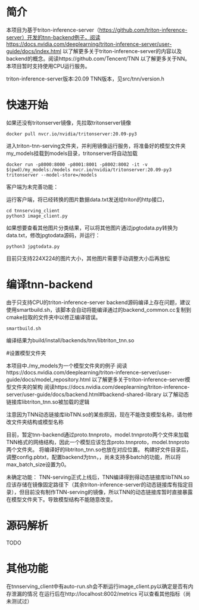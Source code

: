 # 简介

本项目为基于triton-inference-server（https://github.com/triton-inference-server）开发的tnn-backend例子，阅读https://docs.nvidia.com/deeplearning/triton-inference-server/user-guide/docs/index.html 以了解更多关于triton-inference-server的内容以及backend的概念。阅读https://github.com/Tencent/TNN 以了解更多关于NN。本项目暂时支持使用CPU运行服务。

triton-inference-server版本:20.09
TNN版本，见src/tnn/version.h

# 快速开始

如果还没有tritonserver镜像，先拉取tritonserver镜像
```
docker pull nvcr.io/nvidia/tritonserver:20.09-py3
```

进入triton-tnn-serving文件夹，并利用镜像运行服务，将准备好的模型文件夹my_models挂载到models目录，tritonserver将自动加载
```
docker run -p8000:8000 -p8001:8001 -p8002:8002 -it -v $(pwd)/my_models:/models nvcr.io/nvidia/tritonserver:20.09-py3 tritonserver --model-store=/models
```

客户端为未完善功能：

运行客户端，将已经转换的图片数据data.txt发送给triton的http接口，

```
cd tnnserving_client
python3 image_client.py
```

如果想要查看其他图片分类结果，可以将其他图片通过jpgtodata.py转换为data.txt，修改jpgtodata源码，并运行：
```
python3 jpgtodata.py 
```
目前只支持224X224的图片大小，其他图片需要手动调整大小后再放松

# 编译tnn-backend

由于只支持CPU的triton-inference-server backend源码编译上存在问题，建议使用smartbuild.sh，该脚本会自动将能编译通过的backend_common.cc复制到cmake拉取的文件夹中以修正编译错误。

```
smartbuild.sh
```
编译结果为build/install/backends/tnn/libtriton_tnn.so

#设置模型文件夹

本项目中./my_models为一个模型文件夹的例子
阅读https://docs.nvidia.com/deeplearning/triton-inference-server/user-guide/docs/model_repository.html 以了解更多关于triton-inference-server模型文件夹的架构
阅读https://docs.nvidia.com/deeplearning/triton-inference-server/user-guide/docs/backend.html#backend-shared-library 以了解动态链接库libtriton_tnn.so被加载的逻辑

注意因为TNN动态链接库libTNN.so的某些原因，现在不能改变模型名称，请勿修改文件夹结构或模型名称

目前，暂定tnn-backend通过proto.tnnproto，model.tnnproto两个文件来加载TNN格式的网络结构，因此一个模型应该包含proto.tnnproto，model.tnnproto两个文件夹。
将编译好的libtriton_tnn.so也放在对应位置。
构建好文件目录后，调整config.pbtxt，配置backend为tnn，，尚未支持多batch的功能，所以将max_batch_size设置为0。

未确定功能：
TNN-serving正式上线后，TNN编译得到得动态链接库libTNN.so应该存储在镜像固定路径下（其余triton-inference-server的动态链接库有指定目录），但目前没有制作TNN-serving的镜像，所以TNN的动态链接库暂时直接暴露在模型文件夹下。导致模型结构不能随意改变。

# 源码解析

TODO

# 其他功能

在tnnserving_client中有auto-run.sh会不断运行image_client.py以确定是否有内存泄漏的情况
在运行后在http://localhost:8002/metrics 可以查看其他指标（尚未测试过）